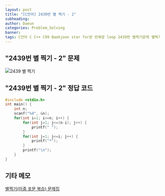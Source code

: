 ```yaml
---
layout: post
title: "[C언어] 2439번 별 찍기 - 2"
subheading: 
author: Daeun
categories: Problem_Solving
banner:
tags: C언어 C C++ C99 Baekjoon star for문 반복문 loop 2439번 별찍기문제 별찍기문제집
---
```


## "2439번 별 찍기 - 2" 문제
![2439 별 찍기](https://user-images.githubusercontent.com/79370538/219666927-2124457d-eea2-48cc-8050-3177af9ffd28.png)

## "2439번 별 찍기 - 2" 정답 코드
```c
#include <stdio.h>
int main() {
	int n;
	scanf("%d", &n);
	for(int i=1; i<=n; i++) {
		for(int j=1; j<=(n-i); j++) {
			printf(" ");
		}
		for(int j=1; j<=i; j++) {
			printf("*");
		}
		printf("\n");
	}                       
}
```

## 기타 메모
[별찍기(이중 포문 복습) 문제집](https://www.acmicpc.net/workbook/view/11093)